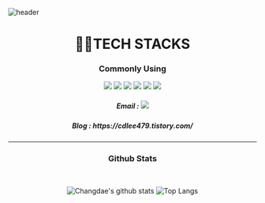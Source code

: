 ![header](https://capsule-render.vercel.app/api?type=Cylinder&color=2&height=200&section=header&text=Welcome!!%20ChangDae's%20Github&fontSize=50&fontAlign=50&fontColor=f7f5f5)

<div align=center><h1> 🏴‍☠️TECH STACKS</h1></div>
<div align=center>
 <h3> Commonly Using </h3>
  <img src="https://img.shields.io/badge/python-3776AB?styleflat-square&logo=python&logoColor=white"> 
  <img src="https://img.shields.io/badge/C-A8B9CC?style=flat-square&logo=C&logoColor=white">
  <img src="https://img.shields.io/badge/Linux-FCC624?style=flat-square&logo=Linux&logoColor=white">
  <img src="https://img.shields.io/badge/Pytorch-EE4C2C?style=flat-square&logo=PyTorch&logoColor=white"/>
  <img src="https://img.shields.io/badge/TensorFlow-FF6F00?style=flat-square&logo=TensorFlow&logoColor=white"/>
  <img src="https://img.shields.io/badge/Docker-2496ED?style=flat-square&logo=Docker&logoColor=white"/>
 
 <h5> Email : <a href ="mailto:lcd479@gmail.com"target="_blank"><img src="https://img.shields.io/badge/Gmail-EA4335?style=flat-square&logo=Gmail&logoColor=white"/> </a></h5>
 <h5> Blog : https://cdlee479.tistory.com/ </h5>

<hr>
<h3> Github Stats </h3> <br>

![Changdae's github stats](https://github-readme-stats.vercel.app/api?username=lcd479&show_icons=true&theme=swift )
![Top Langs](https://github-readme-stats.vercel.app/api/top-langs/?username=lcd479&layout=compact&theme=swift)

